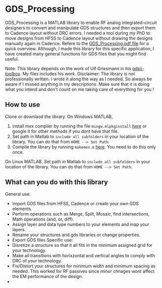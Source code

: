 # GDS_Processing
GDS_Processing is a MATLAB library to enable RF analog integrated-circuit designers to convert and manipulate GDS structures and then export them to Cadence layout without DRC errors. I needed a tool during my PhD to move designs from HFSS to Cadence layout without drawing the designs manually again in Cadence. Refere to the [GDS_Processing.pdf file](https://github.com/zainkhalifa/GDS_Processing/blob/master/GDS_Processing.pdf) for a quick overview. Although, I made this library for this specific application, I have created many general functions for GDS files that you might find useful. 

Note: This library depends on the work of Ulf Griesmann in his [gdsii-toolbox](https://github.com/ulfgri/gdsii-toolbox). My files includes his work. 
Disclaimer: The library is not professionally written. I wrote it along the way as I needed. So always be aware if I missed anything in my descriptions. Make sure that it is doing what you intend and don't count on me taking care of everything for you !

## How to use
Clone or downlaod the library.
On Windows MATLAB, 
1. install mex compiler by running the file `mingw.mlpkginstall` [here](https://github.com/zainkhalifa/GDS_Processing/blob/master/GDS_Lib/mingw.mlpkginstall) or google it for other methods if you dont have that file.
2. Set path in Matlab to `include all subfolders` in your location of the library. You can do that from `HOME --> Set Path`.
3. Compile the library by running ``makemex.m`` [here](https://github.com/zainkhalifa/GDS_Processing/blob/master/GDS_Lib/gdsii-toolbox-master/makemex.m). You need to do this only once. 

On Linux MATLAB, 
Set path in Matlab to `include all subfolders` in your location of the library. You can do that from `HOME --> Set Path`.

## What can you do with this library
General use:
* Import GDS files from HFSS, Cadence or create your own GDS elements. 
* Perform operations such as Merge, Split, Mosaic, find intersections, Math operations (and, or, diff).
* Assign layer and data type numbers to your elements and map your layers. 
* Rename your structures and gds libraries or change properties. 
* Export GDS files
Specific use:
* Disretize a structure so that it all fits in the minimum assigned grid for your technology. 
* Make all transitions with horixzontal and vertical angles to comply with DRC of your technology. 
* Fix/Distort your structures for minimum width and minimum spacing as needed. This worked for RF passives since minor chnages wont affect the EM performance of the design. 
*
